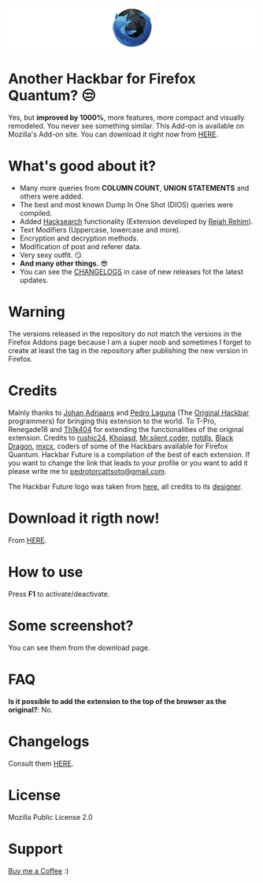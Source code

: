 ![Hackbar Future Logo](/src/BannerHBF.png)

# Another Hackbar for Firefox Quantum? :unamused: #

Yes, but **improved by 1000%**, more features, more compact and visually remodeled. You never see something similar. This Add-on is available on Mozilla's Add-on site. You can download it right now from [HERE](https://addons.mozilla.org/es/firefox/addon/hackbar-future/).

# What's good about it? #
- Many more queries from **COLUMN COUNT**, **UNION STATEMENTS** and others were added.
- The best and most known Dump In One Shot (DIOS) queries were compiled.
- Added [Hacksearch](http://penzil-hacksearch.blogspot.com) functionality (Extension developed by [Rejah Rehim](https://rejahrehim.com/)).
- Text Modifiers (Uppercase, lowercase and more).
- Encryption and decryption methods.
- Modification of post and referer data.
- Very sexy outfit. :smirk:
- **And many other things.** :sunglasses:
- You can see the [CHANGELOGS](CHANGELOGS.md) in case of new releases fot the latest updates.

# Warning

The versions released in the repository do not match the versions in the Firefox Addons page because I am a super noob and sometimes I forget to create at least the tag in the repository after publishing the new version in Firefox.

# Credits #

Mainly thanks to [Johan Adriaans](https://github.com/johan-adriaans) and [Pedro Laguna](https://github.com/pedlagdur) (The [Original Hackbar](https://code.google.com/archive/p/hackbar) programmers) for bringing this extension to the world. To T-Pro, Renegade18 and [Th1k404](https://www.youtube.com/channel/UCWmc88n31or-wfbKbGIpo0g) for extending the functionalities of the original extension. Credits to [rushic24](https://github.com/rushic24), [Khoiasd](https://github.com/khoiasd/hackbar), [Mr.silent coder](http://facebook.com/f3max), [notdls](https://github.com/notdls), [Black Dragon](https://github.com/noobfromvn/), [mxcx](http://fosec.vn), coders of some of the Hackbars available for Firefox Quantum. Hackbar Future is a compilation of the best of each extension. If you want to change the link that leads to your profile or you want to add it please write me to [pedrotorcattsoto@gmail.com](mailto:pedrotorcattsoto@gmail.com).

The Hackbar Future logo was taken from [here](http://www.softicons.com/system-icons/hydropro-icons-by-mediadesign/firefox-icon), all credits to its [designer](http://mediadesign.deviantart.com/).

# Download it rigth now! #
From [HERE](https://addons.mozilla.org/es/firefox/addon/hackbar-future/).

# How to use #
Press **F1** to activate/deactivate.

# Some screenshot? #

You can see them from the download page.

# FAQ #

**Is it possible to add the extension to the top of the browser as the original?**: No.

# Changelogs #

Consult them [HERE](CHANGELOGS.md).

# License #
Mozilla Public License 2.0

# Support #
[Buy me a Coffee](https://www.buymeacoffee.com/Jalkhov) :)